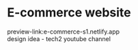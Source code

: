 # E-commerce website
preview-link:e-commerce-s1.netlify.app <br>
design idea - tech2 youtube channel
